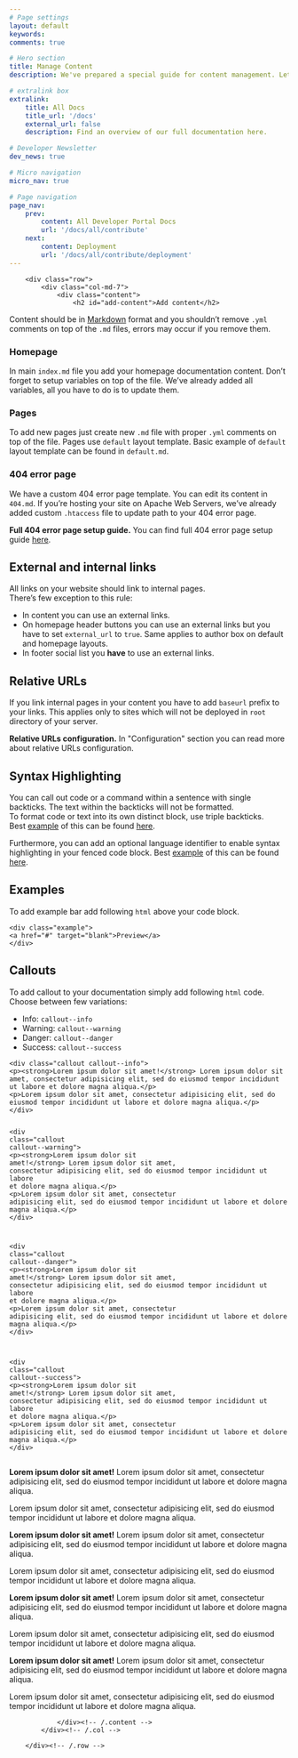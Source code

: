 ```yaml
---
# Page settings
layout: default
keywords:
comments: true

# Hero section
title: Manage Content
description: We've prepared a special guide for content management. Let's learn how to add syntax highlighting, examples, callouts and much more.

# extralink box
extralink:
    title: All Docs
    title_url: '/docs'
    external_url: false
    description: Find an overview of our full documentation here.

# Developer Newsletter
dev_news: true

# Micro navigation
micro_nav: true

# Page navigation
page_nav:
    prev:
        content: All Developer Portal Docs
        url: '/docs/all/contribute'
    next:
        content: Deployment
        url: '/docs/all/contribute/deployment'
---
```

        <div class="row">
            <div class="col-md-7">
                <div class="content">
                    <h2 id="add-content">Add content</h2>
<p>Content should be in <a href="https://daringfireball.net/projects/markdown/">Markdown</a> format and you shouldn’t remove <code class="highlighter-rouge">.yml</code> comments on top of the <code class="highlighter-rouge">.md</code> files, errors may occur if you remove them.</p>

<h3 id="homepage">Homepage</h3>
<p>In main <code class="highlighter-rouge">index.md</code> file you add your homepage documentation content. Don’t forget to setup variables on top of the file. We’ve already added all variables, all you have to do is to update them.</p>

<h3 id="pages">Pages</h3>
<p>To add new pages just create new <code class="highlighter-rouge">.md</code> file with proper <code class="highlighter-rouge">.yml</code> comments on top of the file. Pages use <code class="highlighter-rouge">default</code> layout template. Basic example of <code class="highlighter-rouge">default</code> layout template can be found in <code class="highlighter-rouge">default.md</code>.</p>

<h3 id="404-error-page">404 error page</h3>
<p>We have a custom 404 error page template. You can edit its content in <code class="highlighter-rouge">404.md</code>. If you’re hosting your site on Apache Web Servers, we’ve already added custom <code class="highlighter-rouge">.htaccess</code> file to update path to your 404 error page.</p>

<div class="callout callout--info">
<p><strong>Full 404 error page setup guide.</strong> You can find full 404 error page setup guide <a href="https://jekyllrb.com/tutorials/custom-404-page/">here</a>.</p>
</div>

<h2 id="external-and-internal-links">External and internal links</h2>
<p>All links on your website should link to internal pages. <br />
There’s few exception to this rule:</p>

<ul>
<li>In content you can use an external links.</li>
<li>On homepage header buttons you can use an external links but you have to set <code class="highlighter-rouge">external_url</code> to <code class="highlighter-rouge">true</code>. Same applies to author box on default and homepage layouts.</li>
<li>In footer social list you <strong>have</strong> to use an external links.</li>
</ul>

<h2 id="relative-urls">Relative URLs</h2>
<p>If you link internal pages in your content you have to add <code class="highlighter-rouge">baseurl</code> prefix to your links. This applies only to sites which will not be deployed in <code class="highlighter-rouge">root</code> directory of your server.</p>

<div class="callout callout--info">
<p><strong>Relative URLs configuration.</strong> In "Configuration" section you can read more about relative URLs configuration.</p>
</div>

<h2 id="syntax-highlighting">Syntax Highlighting</h2>
<p>You can call out code or a command within a sentence with single backticks. The text within the backticks will not be formatted.<br />
To format code or text into its own distinct block, use triple backticks.<br />
Best <a href="https://help.github.com/articles/basic-writing-and-formatting-syntax/#quoting-code">example</a> of this can be found <a href="https://help.github.com/articles/basic-writing-and-formatting-syntax/#quoting-code">here</a>.</p>

<p>Furthermore, you can add an optional language identifier to enable syntax highlighting in your fenced code block. Best <a href="https://help.github.com/articles/creating-and-highlighting-code-blocks/#syntax-highlighting">example</a> of this can be found <a href="https://help.github.com/articles/creating-and-highlighting-code-blocks/#syntax-highlighting">here</a>.</p>

<h2 id="examples">Examples</h2>
<p>To add example bar add following <code class="highlighter-rouge">html</code> above your code block.</p>

<div class="example"></div>
<div class="language-html highlighter-rouge"><div class="highlight"><pre class="highlight"><code><span class="nt">&lt;div</span> <span class="na">class=</span><span class="s">"example"</span><span class="nt">&gt;</span>
<span class="nt">&lt;a</span> <span class="na">href=</span><span class="s">"#"</span> <span class="na">target=</span><span class="s">"blank"</span><span class="nt">&gt;</span>Preview<span class="nt">&lt;/a&gt;</span>
<span class="nt">&lt;/div&gt;</span>
</code></pre></div></div>

<h2 id="callouts">Callouts</h2>
<p>To add callout to your documentation simply add following <code class="highlighter-rouge">html</code> code.<br />
Choose between few variations:</p>

<ul>
<li>Info: <code class="highlighter-rouge">callout--info</code></li>
<li>Warning: <code class="highlighter-rouge">callout--warning</code></li>
<li>Danger: <code class="highlighter-rouge">callout--danger</code></li>
<li>Success: <code class="highlighter-rouge">callout--success</code></li>
</ul>

<div class="example"></div>
<div class="language-html highlighter-rouge"><div class="highlight"><pre class="highlight"><code><span class="nt">&lt;div</span> <span class="na">class=</span><span class="s">"callout callout--info"</span><span class="nt">&gt;</span>
<span class="nt">&lt;p&gt;&lt;strong&gt;</span>Lorem ipsum dolor sit amet!<span class="nt">&lt;/strong&gt;</span> Lorem ipsum dolor sit amet, consectetur adipisicing elit, sed do eiusmod tempor incididunt ut labore et dolore magna aliqua.<span class="nt">&lt;/p&gt;</span>
<span class="nt">&lt;p&gt;</span>Lorem ipsum dolor sit amet, consectetur adipisicing elit, sed do eiusmod tempor incididunt ut labore et dolore magna aliqua.<span class="nt">&lt;/p&gt;</span>
<span class="nt">&lt;/div&gt;</span>

<span class="nt">&lt;div</span> <span class="na">class=</span><span class="s">"callout callout--warning"</span><span class="nt">&gt;</span>
<span class="nt">&lt;p&gt;&lt;strong&gt;</span>Lorem ipsum dolor sit amet!<span class="nt">&lt;/strong&gt;</span> Lorem ipsum dolor sit amet, consectetur adipisicing elit, sed do eiusmod tempor incididunt ut labore et dolore magna aliqua.<span class="nt">&lt;/p&gt;</span>
<span class="nt">&lt;p&gt;</span>Lorem ipsum dolor sit amet, consectetur adipisicing elit, sed do eiusmod tempor incididunt ut labore et dolore magna aliqua.<span class="nt">&lt;/p&gt;</span>
<span class="nt">&lt;/div&gt;</span>

<span class="nt">&lt;div</span> <span class="na">class=</span><span class="s">"callout callout--danger"</span><span class="nt">&gt;</span>
<span class="nt">&lt;p&gt;&lt;strong&gt;</span>Lorem ipsum dolor sit amet!<span class="nt">&lt;/strong&gt;</span> Lorem ipsum dolor sit amet, consectetur adipisicing elit, sed do eiusmod tempor incididunt ut labore et dolore magna aliqua.<span class="nt">&lt;/p&gt;</span>
<span class="nt">&lt;p&gt;</span>Lorem ipsum dolor sit amet, consectetur adipisicing elit, sed do eiusmod tempor incididunt ut labore et dolore magna aliqua.<span class="nt">&lt;/p&gt;</span>
<span class="nt">&lt;/div&gt;</span>

<span class="nt">&lt;div</span> <span class="na">class=</span><span class="s">"callout callout--success"</span><span class="nt">&gt;</span>
<span class="nt">&lt;p&gt;&lt;strong&gt;</span>Lorem ipsum dolor sit amet!<span class="nt">&lt;/strong&gt;</span> Lorem ipsum dolor sit amet, consectetur adipisicing elit, sed do eiusmod tempor incididunt ut labore et dolore magna aliqua.<span class="nt">&lt;/p&gt;</span>
<span class="nt">&lt;p&gt;</span>Lorem ipsum dolor sit amet, consectetur adipisicing elit, sed do eiusmod tempor incididunt ut labore et dolore magna aliqua.<span class="nt">&lt;/p&gt;</span>
<span class="nt">&lt;/div&gt;</span>
</code></pre></div></div>

<div class="callout callout--info">
<p><strong>Lorem ipsum dolor sit amet!</strong> Lorem ipsum dolor sit amet, consectetur adipisicing elit, sed do eiusmod tempor incididunt ut labore et dolore magna aliqua.</p>
<p>Lorem ipsum dolor sit amet, consectetur adipisicing elit, sed do eiusmod tempor incididunt ut labore et dolore magna aliqua.</p>
</div>

<div class="callout callout--warning">
<p><strong>Lorem ipsum dolor sit amet!</strong> Lorem ipsum dolor sit amet, consectetur adipisicing elit, sed do eiusmod tempor incididunt ut labore et dolore magna aliqua.</p>
<p>Lorem ipsum dolor sit amet, consectetur adipisicing elit, sed do eiusmod tempor incididunt ut labore et dolore magna aliqua.</p>
</div>

<div class="callout callout--danger">
<p><strong>Lorem ipsum dolor sit amet!</strong> Lorem ipsum dolor sit amet, consectetur adipisicing elit, sed do eiusmod tempor incididunt ut labore et dolore magna aliqua.</p>
<p>Lorem ipsum dolor sit amet, consectetur adipisicing elit, sed do eiusmod tempor incididunt ut labore et dolore magna aliqua.</p>
</div>

<div class="callout callout--success">
<p><strong>Lorem ipsum dolor sit amet!</strong> Lorem ipsum dolor sit amet, consectetur adipisicing elit, sed do eiusmod tempor incididunt ut labore et dolore magna aliqua.</p>
<p>Lorem ipsum dolor sit amet, consectetur adipisicing elit, sed do eiusmod tempor incididunt ut labore et dolore magna aliqua.</p>
</div>

                </div><!-- /.content -->
            </div><!-- /.col -->

        </div><!-- /.row -->
